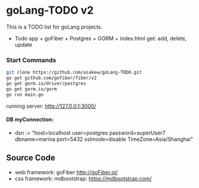 # goLang-TODO v2
This is a TODO list for goLang projects.
- Todo app + goFiber + Postgres + GORM + index.html get: add, delete, update



### Start Commands
```bash
git clone https://github.com/asakew/goLang-TODO.git
go get github.com/gofiber/fiber/v2
go get gorm.io/driver/postgres
go get gorm.io/gorm
go run main.go
```
running server:  http://127.0.0.1:3000/

#### DB myConnection:
- dsn := "host=localhost user=postgres password=superUser7 dbname=marina port=5432 sslmode=disable TimeZone=Asia/Shanghai"

## Source Code
- web framework: goFiber http://goFiber.oi/
- css framework: mdbootstrap: https://mdbootstrap.com/
